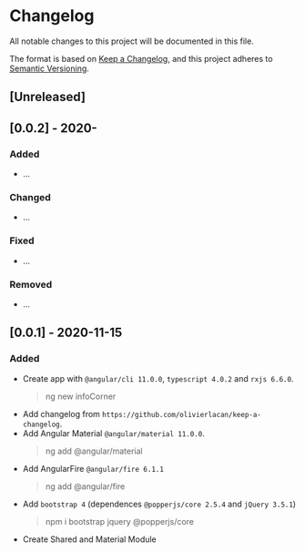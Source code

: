 # Changelog

All notable changes to this project will be documented in this file.

The format is based on [Keep a Changelog](https://keepachangelog.com/en/1.0.0/),
and this project adheres to [Semantic Versioning](https://semver.org/spec/v2.0.0.html).

## [Unreleased]

## [0.0.2] - 2020-

### Added

- ...

### Changed

- ...

### Fixed

- ...

### Removed

- ...

## [0.0.1] - 2020-11-15

### Added

- Create app with `@angular/cli 11.0.0`, `typescript 4.0.2` and `rxjs 6.6.0`.
  > ng new infoCorner
- Add changelog from `https://github.com/olivierlacan/keep-a-changelog`.
- Add Angular Material `@angular/material 11.0.0`.
  > ng add @angular/material
- Add AngularFire `@angular/fire 6.1.1`
  > ng add @angular/fire
- Add `bootstrap 4` (dependences `@popperjs/core 2.5.4` and `jQuery 3.5.1`)
  > npm i bootstrap jquery @popperjs/core
- Create Shared and Material Module
